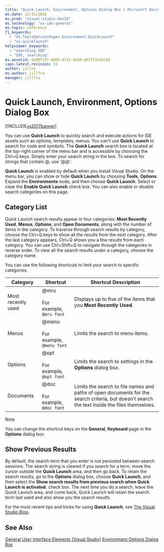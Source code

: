 ```yaml
---
title: "Quick Launch, Environment, Options Dialog Box | Microsoft Docs"
ms.date: 11/15/2016
ms.prod: "visual-studio-dev14"
ms.technology: "vs-ide-general"
ms.topic: reference
f1_keywords:
  - "VS.ToolsOptionsPages.Environment.QuickLaunch"
  - "vs.quicklaunch"
helpviewer_keywords:
  - "searching IDE"
  - "IDE, searching"
ms.assetid: 4200f297-d065-4723-9a30-d91ff2e26c9d
caps.latest.revision: 15
author: jillre
ms.author: jillfra
manager: jillfra
---
```

# Quick Launch, Environment, Options Dialog Box
[!INCLUDE[vs2017banner](../../includes/vs2017banner.md)]

You can use **Quick Launch** to quickly search and execute actions for IDE assets such as options, templates, menus. You can't use **Quick Launch** to search for code and symbols. The **Quick Launch** search box is located at the top-right corner of the menu bar and is accessible by choosing the Ctrl+Q keys. Simply enter your search string in the box. To search for strings that contain @, use '@@'.

 **Quick Launch** is enabled by default when you install Visual Studio. On the menu bar, you can show or hide **Quick Launch** by choosing **Tools**, **Options**. Expand the **Environments** node, and then choose **Quick Launch**. Select or clear the **Enable Quick Launch** check box. You can also enable or disable search categories on this page.

## Category List
 Quick Launch search results appear in four categories: **Most Recently Used**, **Menus**, **Options**, and **Open Documents**, along with the number of items in the category. To traverse through search results by category, choose the Ctrl+Q keys to show all the results from the next category. After the last category appears, Ctrl+Q shows you a few results from each category. You can use Ctrl+Shift+Q to navigate through the categories in reverse order. To view all the search results under a category, choose the category name.

 You can use the following shortcuts to limit your search to specific categories.

|Category|Shortcut|Shortcut Description|
|--------------|--------------|--------------------------|
|Most recently used|@mru<br /><br /> For example, `@mru font`|Displays up to five of the items that you **Most Recently Used**.|
|Menus|@menu<br /><br /> For example, `@menu font`|Limits the search to menu items.|
|Options|@opt<br /><br /> For example, `@opt font`|Limits the search to settings in the **Options** dialog box.|
|Documents|@doc<br /><br /> For example, `@doc font`|Limits the search to file names and paths of open documents for the search criteria, but doesn't search the text inside the files themselves.|

> [!NOTE]
> You can change the shortcut keys on the **General**, **Keyboard** page in the **Options** dialog box.

## Show Previous Results
 By default, the search term that you enter is not persisted between search sessions. The search string is cleared if you search for a term, move the cursor outside the **Quick Launch** area, and then go back. To retain the search results, go to the **Options** dialog box, choose **Quick Launch**, and then select the **Show search results from previous search when Quick Launch is activated.** check box. The next time you do a search, leave the Quick Launch area, and come back, Quick Launch will retain the search term last used and also show you the search results.

 For the most recent tips and tricks for using **Quick Launch**, see [The Visual Studio Blog](https://go.microsoft.com/fwlink/?LinkId=236054).

## See Also
 [General User Interface Elements (Visual Studio)](../../ide/reference/general-user-interface-elements-visual-studio.md)
 [Environment Options Dialog Box](../../ide/reference/environment-options-dialog-box.md)
